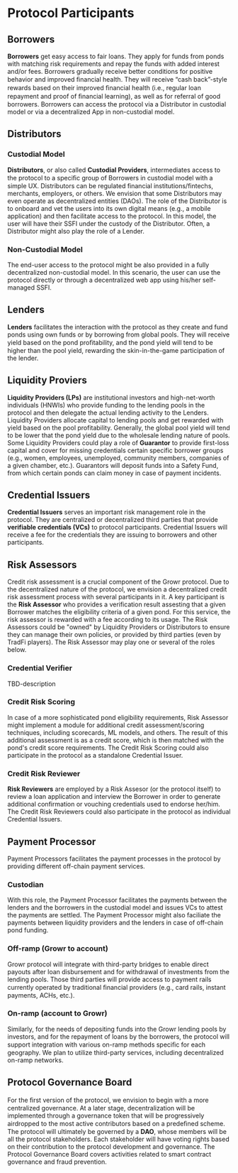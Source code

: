 # Protocol Participants
## Borrowers
**Borrowers** get easy access to fair loans. They apply for funds from ponds with matching risk requirements and repay the funds with added interest and/or fees.
Borrowers gradually receive better conditions for positive behavior and improved ﬁnancial health. They will receive “cash back”-style rewards based on their improved ﬁnancial health (i.e., regular loan repayment and proof of ﬁnancial learning), 
as well as for referral of good borrowers.
Borrowers can access the protocol via a Distributor in custodial model or via a decentralized App in non-custodial model.
## Distributors
### Custodial Model
**Distributors**, or also called **Custodial Providers**, intermediates access to the protocol to a speciﬁc group of Borrowers in custodial model with a simple UX. Distributors can be regulated financial institutions/fintechs, merchants, employers, or others. We envision that some Distributors may even operate as decentralized entities (DAOs). 
The role of the Distributor is to onboard and vet the users into its own digital means (e.g., a mobile application) and then facilitate access to the protocol. 
In this model, the user will have their SSFI under the custody of the Distributor.
Often, a Distributor might also play the role of a Lender.
### Non-Custodial Model
The end-user access to the protocol might be also provided in a fully decentralized non-custodial model. In this scenario, the user can use the protocol directly or through a decentralized web app using his/her self-managed SSFI.
## Lenders
**Lenders** facilitates the interaction with the protocol as they create and fund ponds using own funds or by borrowing from global pools. 
They will receive yield based on the pond proﬁtability, and the pond yield will tend to be higher than the pool yield, rewarding the skin-in-the-game participation of the lender.
## Liquidity Proviers
**Liquidity Providers (LPs)** are institutional investors and high-net-worth individuals (HNWIs) who provide funding to the lending pools in the protocol and then delegate the actual lending activity to the Lenders.
Liquidity Providers allocate capital to lending pools and get rewarded with yield based on the pool profitability. Generally, the global pool yield will tend to be lower that the pond yield due to the wholesale lending nature of pools.
Some Liquidity Providers could play a role of **Guarantor** to provide first-loss capital and cover for missing credentials certain specific borrower groups (e.g., women, employees, unemployed, community members, companies of a given chamber, etc.). Guarantors will deposit funds into a Safety Fund, from which certain ponds can claim money in case of payment incidents.
## Credential Issuers
**Credential Issuers** serves an important risk management role in the protocol. They are centralized or decentralized third parties that provide **verifiable credentials (VCs)** to protocol participants.
Credential Issuers will receive a fee for the credentials they are issuing to borrowers and other participants.
## Risk Assessors
Credit risk assessment is a crucial component of the Growr protocol. Due to the decentralized nature of the protocol, we envision a decentralized credit risk assessment process with several participants in it.
A key participant is the **Risk Assessor** who provides a verification result assesting that a given Borrower matches the eligibility criteria of a given pond. For this service, the risk assessor is rewarded with a fee according to its usage.
The Risk Assessors could be "owned" by Liquidity Providers or Distributors to ensure they can manage their own policies, or provided by third parties (even by TradFi players).
The Risk Assessor may play one or several of the roles below.
### Credential Verifier
TBD-description
### Credit Risk Scoring
In case of a more sophisticated pond eligibility requirements, Risk Assessor might implement a module for additional credit assessment/scoring techniques, including scorecards, ML models, and others. The result of this additional assessment is as a credit score, which is then matched with the pond's credit score requirements.
The Credit Risk Scoring could also participate in the protocol as a standalone Credential Issuer. 
### Credit Risk Reviewer
**Risk Reviewers** are employed by a Risk Assesor (or the protocol itself) to review a loan application and interview the Borrower in order to generate additional confirmation or vouching credentials used to endorse her/him.
The Credit Risk Reviewers could also participate in the protocol as individual Credential Issuers.
## Payment Processor
Payment Processors facilitates the payment processes in the protocol by providing different off-chain payment services.
### Custodian
With this role, the Payment Processor facilitates the payments between the lenders and the borrowers in the custodial model and issues VCs to attest the payments are settled. The Payment Processor might also faciliate the payments between liquidity providers and the lenders in case of off-chain pond funding.
### Off-ramp (Growr to account)
Growr protocol will integrate with third-party bridges to enable direct payouts after loan disbursement and for withdrawal of investments from the lending pools. Those third parties will provide access to payment rails currently operated by 
traditional ﬁnancial providers (e.g., card rails, instant payments, ACHs, etc.).
### On-ramp (account to Growr)
Similarly, for the needs of depositing funds into the Growr lending pools by investors, and for the repayment of loans by the borrowers, the protocol will support integration with various on-ramp methods speciﬁc for each geography. We plan to utilize third-party services, including decentralized on-ramp networks.
## Protocol Governance Board
For the ﬁrst version of the protocol, we envision to begin with a more centralized governance. At a later stage, decentralization will be implemented through a governance token that will be progressively airdropped to the most active 
contributors based on a predeﬁned scheme. The protocol will ultimately be governed by a **DAO**, whose members will be all the protocol stakeholders. Each stakeholder will have voting rights based on their contribution to the protocol development and governance.
The Protocol Governance Board covers activities related to smart contract governance and fraud prevention. 